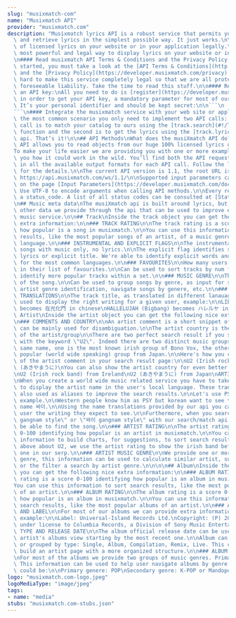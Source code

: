 ```yaml
---
slug: "musixmatch-com"
name: "Musixmatch API"
provider: "musixmatch.com"
description: "Musixmatch lyrics API is a robust service that permits you to search\
  \ and retrieve lyrics in the simplest possible way. It just works.\n\nInclude millions\
  \ of licensed lyrics on your website or in your application legally.\n\nThe fastest,\
  \ most powerful and legal way to display lyrics on your website or in your application.\n\
  \n#### Read musixmatch API Terms & Conditions and the Privacy Policy:\nBefore getting\
  \ started, you must take a look at the [API Terms & Conditions](http://musixmatch.com/apiterms/)\
  \ and the [Privacy Policy](https://developer.musixmatch.com/privacy). We’ve worked\
  \ hard to make this service completely legal so that we are all protected from any\
  \ foreseeable liability. Take the time to read this stuff.\n\n#### Register for\
  \ an API key:\nAll you need to do is [register](https://developer.musixmatch.com/signup)\
  \ in order to get your API key, a mandatory parameter for most of our API calls.\
  \ It’s your personal identifier and should be kept secret:\n\n```\n  https://api.musixmatch.com/ws/v1.1/track.get?apikey=YOUR_API_KEY\n\
  ```\n#### Integrate the musixmatch service with your web site or application\nIn\
  \ the most common scenario you only need to implement two API calls: \nThe first\
  \ call is to match your catalog to ours using the [track.search](#!/Track/get_track_search)\
  \ function and the second is to get the lyrics using the [track.lyrics.get](#!/Lyrics/get_track_lyrics_get)\
  \ api. That’s it!\n\n## API Methods\nWhat does the musiXmatch API do?\n\nThe musiXmatch\
  \ API allows you to read objects from our huge 100% licensed lyrics database.\n\n\
  To make your life easier we are providing you with one or more examples to show\
  \ you how it could work in the wild. You’ll find both the API request and API response\
  \ in all the available output formats for each API call. Follow the links below\
  \ for the details.\n\nThe current API version is 1.1, the root URL is located at\
  \ https://api.musixmatch.com/ws/1.1/\n\nSupported input parameters can be found\
  \ on the page [Input Parameters](https://developer.musixmatch.com/documentation/input-parameters).\
  \ Use UTF-8 to encode arguments when calling API methods.\n\nEvery response includes\
  \ a status_code. A list of all status codes can be consulted at [Status Codes](https://developer.musixmatch.com/documentation/status-codes).\n\
  \n## Music meta data\nThe musiXmatch api is built around lyrics, but there are many\
  \ other data we provide through the api that can be used to improve every existent\
  \ music service.\n\n## Track\nInside the track object you can get the following\
  \ extra information:\n\n### TRACK RATING\n\nThe track rating is a score 0-100 identifying\
  \ how popular is a song in musixmatch.\n\nYou can use this information to sort search\
  \ results, like the most popular songs of an artist, of a music genre, of a lyrics\
  \ language.\n\n### INSTRUMENTAL AND EXPLICIT FLAGS\n\nThe instrumental flag identifies\
  \ songs with music only, no lyrics.\n\nThe explicit flag identifies songs with explicit\
  \ lyrics or explicit title. We're able to identify explicit words and set the flag\
  \ for the most common languages.\n\n### FAVOURITES\n\nHow many users have this song\
  \ in their list of favourites.\n\nCan be used to sort tracks by num favourite to\
  \ identify more popular tracks within a set.\n\n### MUSIC GENRE\n\nThe music genere\
  \ of the song.\n\nCan be used to group songs by genre, as input for similarity alghorithms,\
  \ artist genre identification, navigate songs by genere, etc.\n\n### SONG TITLES\
  \ TRANSLATIONS\n\nThe track title, as translated in different lanauages, can be\
  \ used to display the right writing for a given user, example:\n\nLIES (Bigbang)\
  \ becomes 在光化門 in chinese\nHALLELUJAH (Bigbang) becomes ハレルヤ in japanese\n\n\n##\
  \ Artist\nInside the artist object you can get the following nice extra information:\n\
  \n### COMMENTS AND COUNTRY\n\nAn artist comment is a short snippet of text which\
  \ can be mainly used for disambiguation.\n\nThe artist country is the born country\
  \ of the artist/group\n\nThere are two perfect search result if you search by artist\
  \ with the keyword \"U2\". Indeed there are two distinct music groups with this\
  \ same name, one is the most known irish group of Bono Vox, the other is a less\
  \ popular (world wide speaking) group from Japan.\n\nHere's how you can made use\
  \ of the artist comment in your search result page:\n\nU2 (Irish rock band)\nU2\
  \ (あきやまうに)\nYou can also show the artist country for even better disambiguation:\n\
  \nU2 (Irish rock band) from Ireland\nU2 (あきやまうに) from Japan\nARTIST TRANSLATIONS\n\
  \nWhen you create a world wide music related service you have to take into consideration\
  \ to display the artist name in the user's local language. These translation are\
  \ also used as aliases to improve the search results.\n\nLet's use PSY for this\
  \ example.\n\nWestern people know him as PSY but korean want to see the original\
  \ name 싸이.\n\nUsing the name translations provided by our api you can show to every\
  \ user the writing they expect to see.\n\nFurthermore, when you search for \"psy\
  \ gangnam style\" or \"싸이 gangnam style\" with our search/match api you will still\
  \ be able to find the song.\n\n### ARTIST RATING\n\nThe artist rating is a score\
  \ 0-100 identifying how popular is an artist in musixmatch.\n\nYou can use this\
  \ information to build charts, for suggestions, to sort search results. In the example\
  \ above about U2, we use the artist rating to show the irish band before the japanese\
  \ one in our serp.\n\n### ARTIST MUSIC GENRE\n\nWe provide one or more main artist\
  \ genre, this information can be used to calculate similar artist, suggestions,\
  \ or the filter a search by artist genre.\n\n\n\n## Album\nInside the album object\
  \ you can get the following nice extra information:\n\n### ALBUM RATING\n\nThe album\
  \ rating is a score 0-100 identifying how popular is an album in musixmatch.\n\n\
  You can use this information to sort search results, like the most popular albums\
  \ of an artist.\n\n### ALBUM RATING\n\nThe album rating is a score 0-100 identifying\
  \ how popular is an album in musixmatch.\n\nYou can use this information to sort\
  \ search results, like the most popular albums of an artist.\n\n### ALBUM COPYRIGHT\
  \ AND LABEL\n\nFor most of our albums we can provide extra information like for\
  \ example:\n\nLabel: Universal-Island Records Ltd.\nCopyright: (P) 2013 Rubyworks,\
  \ under license to Columbia Records, a Division of Sony Music Entertainment.\nALBUM\
  \ TYPE AND RELEASE DATE\n\nThe album official release date can be used to sort an\
  \ artist's albums view starting by the most recent one.\n\nAlbum can also be filtered\
  \ or grouped by type: Single, Album, Compilation, Remix, Live. This can help to\
  \ build an artist page with a more organized structure.\n\n### ALBUM MUSIC GENRE\n\
  \nFor most of the albums we provide two groups of music genres. Primary and secondary.\
  \ This information can be used to help user navigate albums by genre.\n\nAn example\
  \ could be:\n\nPrimary genere: POP\nSecondary genre: K-POP or Mandopop\n"
logo: "musixmatch.com-logo.jpeg"
logoMediaType: "image/jpeg"
tags:
- name: "media"
stubs: "musixmatch.com-stubs.json"
---
```

